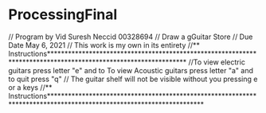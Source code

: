 # ProcessingFinal
// Program by Vid Suresh Neccid 00328694
// Draw a gGuitar Store
// Due Date May 6, 2021
// This work is my own in its entirety
//** Instructions***************************************************************************************************************
//To view electric guitars press letter "e" and to  To view Acoustic guitars press letter "a" and to quit press "q"
// The guitar shelf will not be visible without you pressing e or a keys
//** Instructions********************************************************************************************************************
